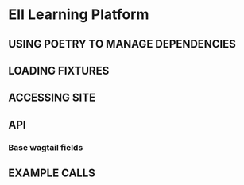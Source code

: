 # EII Learning Platform

## USING POETRY TO MANAGE DEPENDENCIES
## LOADING FIXTURES
## ACCESSING SITE
## API
### Base wagtail fields

## EXAMPLE CALLS
